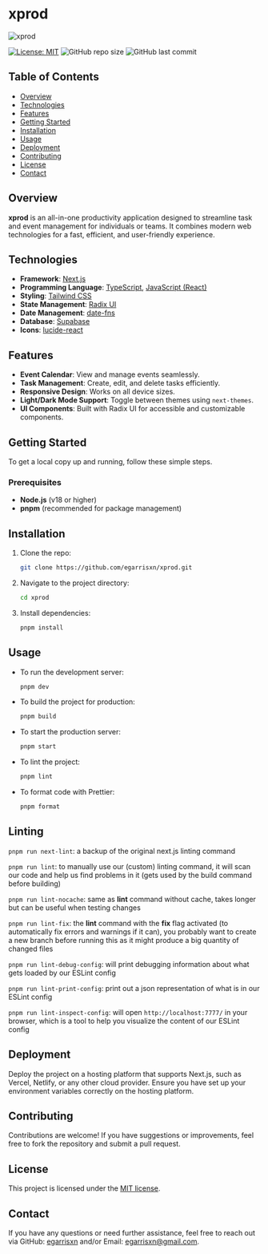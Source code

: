 # xprod 

![xprod](https://github.com/user-attachments/assets/6408ffd3-433f-4b90-aad2-d1d847222f13)

[![License: MIT](https://img.shields.io/badge/License-MIT-yellow.svg)](https://opensource.org/licenses/MIT) ![GitHub repo size](https://img.shields.io/github/repo-size/egarrisxn/xprod) ![GitHub last commit](https://img.shields.io/github/last-commit/egarrisxn/xprod)

## Table of Contents

- [Overview](#overview)
- [Technologies](#technologies)
- [Features](#features)
- [Getting Started](#getting-started)
- [Installation](#installation)
- [Usage](#usage)
- [Deployment](#deployment)
- [Contributing](#contributing)
- [License](#license)
- [Contact](#contact)

## Overview

**xprod** is an all-in-one productivity application designed to streamline task and event management for individuals or teams. It combines modern web technologies for a fast, efficient, and user-friendly experience.

## Technologies

- **Framework**: [Next.js](https://nextjs.org/)
- **Programming Language**: [TypeScript](https://www.typescriptlang.org/), [JavaScript (React)](https://reactjs.org/)
- **Styling**: [Tailwind CSS](https://tailwindcss.com/)
- **State Management**: [Radix UI](https://www.radix-ui.com/)
- **Date Management**: [date-fns](https://date-fns.org/)
- **Database**: [Supabase](https://supabase.com/)
- **Icons**: [lucide-react](https://lucide.dev/)

## Features

- **Event Calendar**: View and manage events seamlessly.
- **Task Management**: Create, edit, and delete tasks efficiently.
- **Responsive Design**: Works on all device sizes.
- **Light/Dark Mode Support**: Toggle between themes using `next-themes`.
- **UI Components**: Built with Radix UI for accessible and customizable components.

## Getting Started

To get a local copy up and running, follow these simple steps.

### Prerequisites

- **Node.js** (v18 or higher)
- **pnpm** (recommended for package management)

## Installation

1. Clone the repo:

   ```bash
   git clone https://github.com/egarrisxn/xprod.git
   ```

2. Navigate to the project directory:

   ```bash
   cd xprod
   ```

3. Install dependencies:
   ```bash
   pnpm install
   ```

## Usage

- To run the development server:

  ```bash
  pnpm dev
  ```

- To build the project for production:

  ```bash
  pnpm build
  ```

- To start the production server:

  ```bash
  pnpm start
  ```

- To lint the project:

  ```bash
  pnpm lint
  ```

- To format code with Prettier:
  ```bash
  pnpm format
  ```

## Linting

`pnpm run next-lint`: a backup of the original next.js linting command

`pnpm run lint`: to manually use our (custom) linting command, it will scan our code and help us find problems in it (gets used by the build command before building)

`pnpm run lint-nocache`: same as **lint** command without cache, takes longer but can be useful when testing changes

`pnpm run lint-fix`: the **lint** command with the **fix** flag activated (to automatically fix errors and warnings if it can), you probably want to create a new branch before running this as it might produce a big quantity of changed files

`pnpm run lint-debug-config`: will print debugging information about what gets loaded by our ESLint config

`pnpm run lint-print-config`: print out a json representation of what is in our ESLint config

`pnpm run lint-inspect-config`: will open `http://localhost:7777/` in your browser, which is a tool to help you visualize the content of our ESLint config

## Deployment

Deploy the project on a hosting platform that supports Next.js, such as Vercel, Netlify, or any other cloud provider. Ensure you have set up your environment variables correctly on the hosting platform.

## Contributing

Contributions are welcome! If you have suggestions or improvements, feel free to fork the repository and submit a pull request.

## License

This project is licensed under the [MIT license](https://opensource.org/licenses/MIT).

## Contact

If you have any questions or need further assistance, feel free to reach out via GitHub: [egarrisxn](https://github.com/egarrisxn) and/or Email: [egarrisxn@gmail.com](mailto:egarrisxn@gmail.com).
